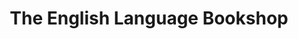 ---
title: "The English Language Bookshop"
url: /brighton-und-hove/the-english-language-bookshop/
shop: Bücher
---